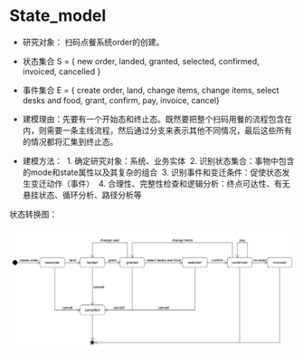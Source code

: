 # State_model

- 研究对象： 扫码点餐系统order的创建。

- 状态集合 S = { new order, landed, granted, selected, confirmed, invoiced, cancelled }

- 事件集合 E = { create order, land, change items, change items, select desks and food, grant, confirm, pay, invoice, cancel}

- 建模理由：先要有一个开始态和终止态。既然要把整个扫码用餐的流程包含在内，则需要一条主线流程，然后通过分支来表示其他不同情况，最后这些所有的情况都将汇集到终止态。

- 建模方法：
  1. 确定研究对象：系统、业务实体
  2. 识别状态集合：事物中包含的mode和state属性以及其复杂的组合
  3. 识别事件和变迁条件：促使状态发生变迁动作（事件）
  4. 合理性、完整性检查和逻辑分析：终点可达性、有无悬挂状态、循环分析、路径分析等

状态转换图：

![state_model](/img/state_model/state_model.png)

